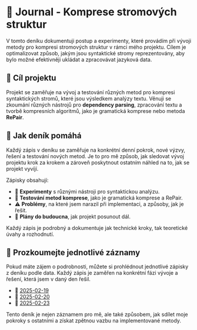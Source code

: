 # 📝 Journal - Komprese stromových struktur

V tomto deníku dokumentuji postup a experimenty, které provádím při vývoji metody pro kompresi stromových struktur v rámci mého projektu. Cílem je optimalizovat způsob, jakým jsou syntaktické stromy reprezentovány, aby bylo možné efektivněji ukládat a zpracovávat jazyková data.

## 🎯 Cíl projektu
Projekt se zaměřuje na vývoj a testování různých metod pro kompresi syntaktických stromů, které jsou výsledkem analýzy textu. Věnuji se zkoumání různých nástrojů pro **dependency parsing**, zpracování textu a tvorbě kompresních algoritmů, jako je gramatická komprese nebo metoda **RePair**.

## 📓 Jak deník pomáhá
Každý zápis v deníku se zaměřuje na konkrétní denní pokrok, nové výzvy, řešení a testování nových metod. Je to pro mě způsob, jak sledovat vývoj projektu krok za krokem a zároveň poskytnout ostatním náhled na to, jak se projekt vyvíjí.

Zápisky obsahují:

- 🔬 **Experimenty** s různými nástroji pro syntaktickou analýzu.
- 🧩 **Testování metod komprese**, jako je gramatická komprese a RePair.
- ⚠️ **Problémy**, na které jsem narazil při implementaci, a způsoby, jak je řešit.
- 🚀 **Plány do budoucna**, jak projekt posunout dál.

Každý zápis je podrobný a dokumentuje jak technické kroky, tak teoretické úvahy a rozhodnutí.

## 🔎 Prozkoumejte jednotlivé záznamy
Pokud máte zájem o podrobnosti, můžete si prohlédnout jednotlivé zápisky z deníku podle data. Každý zápis je zaměřen na konkrétní fázi vývoje a řešení, která jsem v daný den řešil.

- 📅 [2025-02-19](journal/2025-02-19.md)
- 📅 [2025-02-20](journal/2025-02-20.md)
- 📅 [2025-02-23](journal/2025-02-23.md)

Tento deník je nejen záznamem pro mě, ale také způsobem, jak sdílet moje pokroky s ostatními a získat zpětnou vazbu na implementované metody.
